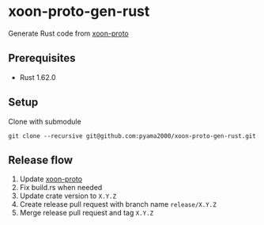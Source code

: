 # xoon-proto-gen-rust

Generate Rust code from [xoon-proto](https://github.com/pyama2000/xoon-proto)

## Prerequisites

- Rust 1.62.0

## Setup

Clone with submodule

```shell
git clone --recursive git@github.com:pyama2000/xoon-proto-gen-rust.git
```

## Release flow

1. Update [xoon-proto](https://github.com/pyama2000/xoon-proto)
2. Fix build.rs when needed
3. Update crate version to `X.Y.Z`
4. Create release pull request with branch name `release/X.Y.Z`
5. Merge release pull request and tag `X.Y.Z`
